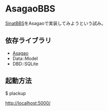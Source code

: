 # AsagaoBBS

[SinatBBS](http://github.com/yhara/sinatbbs/tree/magazine)をAsagaoで実装してみようという試み。

## 依存ライブラリ

* [Asagao](http://github.com/faultier/Asagao)
* Data::Model
* DBD::SQLite

## 起動方法

  $ plackup

[http://localhost:5000/](http://localhost:5000/)
